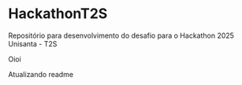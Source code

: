 # HackathonT2S
Repositório para desenvolvimento do desafio para o Hackathon 2025 Unisanta - T2S

Oioi

Atualizando readme
